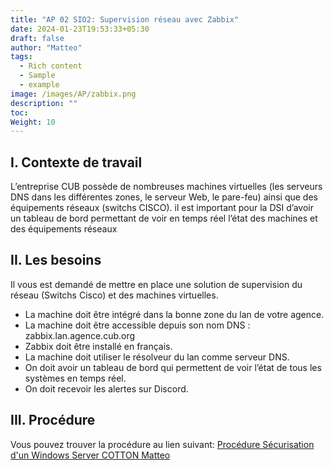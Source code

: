 ```yaml
---
title: "AP 02 SIO2: Supervision réseau avec Zabbix"
date: 2024-01-23T19:53:33+05:30
draft: false
author: "Matteo"
tags:
  - Rich content
  - Sample
  - example
image: /images/AP/zabbix.png
description: ""
toc: 
Weight: 10
---
```


## I. Contexte de travail

L’entreprise CUB possède de nombreuses machines virtuelles (les serveurs DNS dans les différentes zones, le serveur Web, le pare-feu) ainsi que des équipements réseaux (switchs CISCO). il est important pour la DSI d’avoir un tableau de bord permettant de voir en temps réel l’état des machines et des équipements réseaux

## II. Les besoins 

Il vous est demandé de mettre en place une solution de supervision du réseau (Switchs Cisco) et des machines virtuelles.

- La machine doit être intégré dans la bonne zone du lan de votre agence.
- La machine doit être accessible depuis son nom DNS : zabbix.lan.agence.cub.org
- Zabbix doit être installé en français.
- La machine doit utiliser le résolveur du lan comme serveur DNS.
- On doit avoir un tableau de bord qui permettent de voir l’état de tous les systèmes en temps réel.
- On doit recevoir les alertes sur Discord.

## III. Procédure 

Vous pouvez trouver la procédure au lien suivant: [Procédure Sécurisation d'un Windows Server COTTON Matteo](/docs/AP2.docx)

